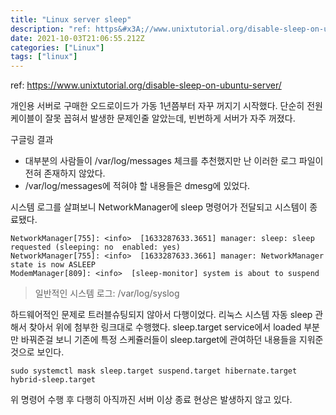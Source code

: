 ```yaml
---
title: "Linux server sleep"
description: "ref: https&#x3A;//www.unixtutorial.org/disable-sleep-on-ubuntu-server/개인용 서버로 구매한 오드로이드가 가동 1년쯤부터 자꾸 꺼지기 시작했다. 단순히 전원 케이블이 잘못 꼽혀서 발생한 문제인줄 알았는데, 빈번하게 "
date: 2021-10-03T21:06:55.212Z
categories: ["Linux"]
tags: ["linux"]
---
```

ref: https://www.unixtutorial.org/disable-sleep-on-ubuntu-server/

개인용 서버로 구매한 오드로이드가 가동 1년쯤부터 자꾸 꺼지기 시작했다. 단순히 전원 케이블이 잘못 꼽혀서 발생한 문제인줄 알았는데, 빈번하게 서버가 자주 꺼졌다. 

구글링 결과
- 대부분의 사람들이 /var/log/messages 체크를 추천했지만 난 이러한 로그 파일이 전혀 존재하지 않았다. 
- /var/log/messages에 적혀야 할 내용들은 dmesg에 있었다.

시스템 로그를 살펴보니 NetworkManager에 sleep 명령어가 전달되고 시스템이 종료됐다.
```
NetworkManager[755]: <info>  [1633287633.3651] manager: sleep: sleep requested (sleeping: no  enabled: yes)
NetworkManager[755]: <info>  [1633287633.3661] manager: NetworkManager state is now ASLEEP
ModemManager[809]: <info>  [sleep-monitor] system is about to suspend
```

> 일반적인 시스템 로그: /var/log/syslog



하드웨어적인 문제로 트러블슈팅되지 않아서 다행이었다. 리눅스 시스템 자동 sleep 관해서 찾아서 위에 첨부한 링크대로 수행했다. sleep.target service에서 loaded 부분만 바꿔준걸 보니 기존에 특정 스케쥴러들이 sleep.target에 관여하던 내용들을 지워준 것으로 보인다.

```shell
sudo systemctl mask sleep.target suspend.target hibernate.target hybrid-sleep.target
```

위 명령어 수행 후 다행히 아직까진 서버 이상 종료 현상은 발생하지 않고 있다.

